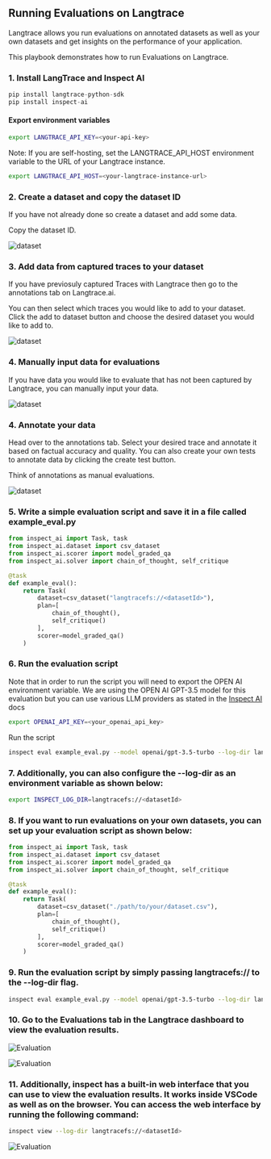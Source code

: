 ## Running Evaluations on Langtrace

Langtrace allows you run evaluations on annotated datasets as well as your own datasets and get insights on the performance of your application.

This playbook demonstrates how to run Evaluations on Langtrace.

### 1. Install LangTrace and Inspect AI

```python
pip install langtrace-python-sdk
pip install inspect-ai
```
#### Export environment variables
```bash
export LANGTRACE_API_KEY=<your-api-key>
```

Note: If you are self-hosting, set the LANGTRACE_API_HOST environment variable to the URL of your Langtrace instance.

```bash
export LANGTRACE_API_HOST=<your-langtrace-instance-url>
```

### 2. Create a dataset and copy the dataset ID

If you have not already done so create a dataset and add some data.

Copy the dataset ID. 

![dataset](../assets/copy_dataset_id.png)

### 3. Add data from captured traces to your dataset

If you have previosuly captured Traces with Langtrace then go to the annotations tab on Langtrace.ai.

You can then select which traces you would like to add to your dataset. Click the add to dataset button and choose the desired dataset you would like to add to.

![dataset](../assets/add_traces_to_dataset.gif)

### 4. Manually input data for evaluations

If you have data you would like to evaluate that has not been captured by Langtrace, you can manually input your data.

![dataset](../assets/manually_add_data.gif)

### 4. Annotate your data

Head over to the annotations tab. Select your desired trace and annotate it based on factual accuracy and quality. You can also create your own tests to annotate data by clicking the create test button.

Think of annotations as manual evaluations.

![dataset](../assets/annotate_data.gif)

### 5. Write a simple evaluation script and save it in a file called example_eval.py

```python
from inspect_ai import Task, task
from inspect_ai.dataset import csv_dataset
from inspect_ai.scorer import model_graded_qa
from inspect_ai.solver import chain_of_thought, self_critique

@task
def example_eval():
    return Task(
        dataset=csv_dataset("langtracefs://<datasetId>"),
        plan=[
            chain_of_thought(),
            self_critique()
        ],
        scorer=model_graded_qa()
    )


```

### 6. Run the evaluation script
Note that in order to run the script you will need to export the OPEN AI environment variable. We are using the OPEN AI GPT-3.5 model for this evaluation but you can use various LLM providers as stated in the [Inspect AI](https://ukgovernmentbeis.github.io/inspect_ai/) docs

```bash
export OPENAI_API_KEY=<your_openai_api_key>
```
Run the script
```bash
inspect eval example_eval.py --model openai/gpt-3.5-turbo --log-dir langtracefs://<datasetId>
```
### 7. Additionally, you can also configure the --log-dir as an environment variable as shown below:

```bash
export INSPECT_LOG_DIR=langtracefs://<datasetId>
```

### 8. If you want to run evaluations on your own datasets, you can set up your evaluation script as shown below:

```python 
from inspect_ai import Task, task
from inspect_ai.dataset import csv_dataset
from inspect_ai.scorer import model_graded_qa
from inspect_ai.solver import chain_of_thought, self_critique

@task
def example_eval():
    return Task(
        dataset=csv_dataset("./path/to/your/dataset.csv"),
        plan=[
            chain_of_thought(),
            self_critique()
        ],
        scorer=model_graded_qa()
    )
```

### 9. Run the evaluation script by simply passing langtracefs:// to the --log-dir flag.

```bash
inspect eval example_eval.py --model openai/gpt-3.5-turbo --log-dir langtracefs://
```

### 10. Go to the Evaluations tab in the Langtrace dashboard to view the evaluation results.
![Evaluation](../assets/evaluations_1.png)

![Evaluation](../assets/evaluations_2.png)

### 11. Additionally, inspect has a built-in web interface that you can use to view the evaluation results. It works inside VSCode as well as on the browser. You can access the web interface by running the following command:

```bash
inspect view --log-dir langtracefs://<datasetId>
```
![Evaluation](../assets/evaluation_inspect_view.png)


